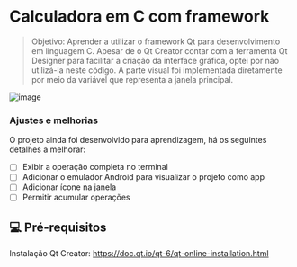 # Calculadora em C com framework

> Objetivo: Aprender a utilizar o framework Qt para desenvolvimento em linguagem C. Apesar de o Qt Creator contar com a ferramenta Qt Designer para facilitar a criação da interface gráfica, optei por não utilizá-la neste código. A parte visual foi implementada diretamente por meio da variável que representa a janela principal.

![image](https://github.com/user-attachments/assets/2f64e134-5d7c-4bb0-b571-27a9106a471a)


### Ajustes e melhorias

O projeto ainda foi desenvolvido para aprendizagem, há os seguintes detalhes a melhorar:
- [ ] Exibir a operação completa no terminal
- [ ] Adicionar o emulador Android para visualizar o projeto como app
- [ ] Adicionar ícone na janela
- [ ] Permitir acumular operações

## 💻 Pré-requisitos
Instalação Qt Creator: https://doc.qt.io/qt-6/qt-online-installation.html
